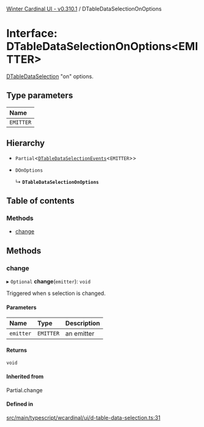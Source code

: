 [Winter Cardinal UI - v0.310.1](../index.md) / DTableDataSelectionOnOptions

# Interface: DTableDataSelectionOnOptions<EMITTER\>

[DTableDataSelection](DTableDataSelection.md) "on" options.

## Type parameters

| Name |
| :------ |
| `EMITTER` |

## Hierarchy

- `Partial`<[`DTableDataSelectionEvents`](DTableDataSelectionEvents.md)<`EMITTER`\>\>

- `DOnOptions`

  ↳ **`DTableDataSelectionOnOptions`**

## Table of contents

### Methods

- [change](DTableDataSelectionOnOptions.md#change)

## Methods

### change

▸ `Optional` **change**(`emitter`): `void`

Triggered when s selection is changed.

#### Parameters

| Name | Type | Description |
| :------ | :------ | :------ |
| `emitter` | `EMITTER` | an emitter |

#### Returns

`void`

#### Inherited from

Partial.change

#### Defined in

[src/main/typescript/wcardinal/ui/d-table-data-selection.ts:31](https://github.com/winter-cardinal/winter-cardinal-ui/blob/v0.310.1/src/main/typescript/wcardinal/ui/d-table-data-selection.ts#L31)
